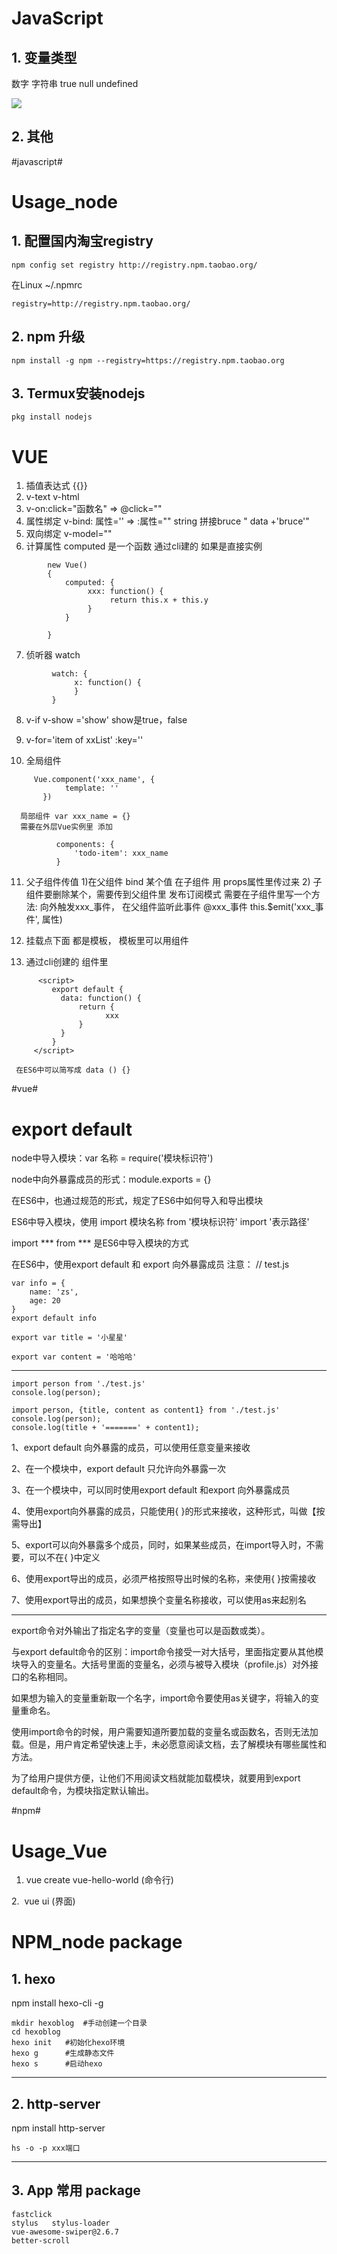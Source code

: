 # JavaScript
## 1. 变量类型
数字
字符串
true
null
undefined

![](./attachments/TypeScript_1.jpg)



## 2. 其他


#javascript#

# Usage_node 
## 1. 配置国内淘宝registry

```
npm config set registry http://registry.npm.taobao.org/
```

 在Linux ~/.npmrc
```
registry=http://registry.npm.taobao.org/
```

## 2. npm 升级 

```shell
npm install -g npm --registry=https://registry.npm.taobao.org
```



## 3. Termux安装nodejs

```shell
pkg install nodejs
```

# VUE
1. 插值表达式 {{}}
2. v-text   v-html
3. v-on:click="函数名"  => @click=""
4. 属性绑定 v-bind: 属性='' => :属性=""
    string 拼接bruce  " data +'bruce'"
5. 双向绑定 v-model=""
6. 计算属性 
        computed 是一个函数 通过cli建的
        如果是直接实例
```
        new Vue()
        {
            computed: {
                 xxx: function() {
                      return this.x + this.y
                 }
            }

        }
```


7. 侦听器 watch
```
         watch: {
              x: function() {
              }
         }
```

8. v-if    v-show     ='show'  show是true，false

9. v-for='item of xxList' :key=''

10. 全局组件 
```
     Vue.component('xxx_name', {
            template: ''
       })
```

      局部组件 var xxx_name = {}
      需要在外层Vue实例里 添加
```
          components: {
              'todo-item': xxx_name
          }
```
11. 父子组件传值
     1)在父组件 bind 某个值
        在子组件 用 props属性里传过来
     2) 子组件要删除某个，需要传到父组件里
          发布订阅模式
          需要在子组件里写一个方法:
          向外触发xxx_事件， 在父组件监听此事件    @xxx_事件
          this.$emit('xxx_事件', 属性)
12. 挂载点下面 都是模板， 模板里可以用组件


13.  通过cli创建的
      组件里 
```
      <script>
         export default {
           data: function() {
               return { 
                     xxx
               }
           }
         }
     </script>
```
     在ES6中可以简写成 data () {}

#vue#
# export default
node中导入模块：var 名称 = require('模块标识符')

node中向外暴露成员的形式：module.exports = {}

在ES6中，也通过规范的形式，规定了ES6中如何导入和导出模块

ES6中导入模块，使用 import 模块名称 from '模块标识符'    import '表示路径'

import *** from *** 是ES6中导入模块的方式

在ES6中，使用export default 和 export 向外暴露成员
注意：
// test.js
```
var info = {
    name: 'zs',
    age: 20
}
export default info
 
export var title = '小星星'
 
export var content = '哈哈哈'
```
- - -
```
import person from './test.js'
console.log(person);

import person, {title, content as content1} from './test.js'
console.log(person);
console.log(title + '=======' + content1);
```

1、export default 向外暴露的成员，可以使用任意变量来接收

2、在一个模块中，export default 只允许向外暴露一次

3、在一个模块中，可以同时使用export default 和export 向外暴露成员

4、使用export向外暴露的成员，只能使用{  }的形式来接收，这种形式，叫做【按需导出】

5、export可以向外暴露多个成员，同时，如果某些成员，在import导入时，不需要，可以不在{ }中定义

6、使用export导出的成员，必须严格按照导出时候的名称，来使用{ }按需接收

7、使用export导出的成员，如果想换个变量名称接收，可以使用as来起别名
- - -
export命令对外输出了指定名字的变量（变量也可以是函数或类）。

与export default命令的区别：import命令接受一对大括号，里面指定要从其他模块导入的变量名。大括号里面的变量名，必须与被导入模块（profile.js）对外接口的名称相同。

如果想为输入的变量重新取一个名字，import命令要使用as关键字，将输入的变量重命名。

使用import命令的时候，用户需要知道所要加载的变量名或函数名，否则无法加载。但是，用户肯定希望快速上手，未必愿意阅读文档，去了解模块有哪些属性和方法。

为了给用户提供方便，让他们不用阅读文档就能加载模块，就要用到export default命令，为模块指定默认输出。

#npm#
# Usage_Vue

1. vue create vue-hello-world (命令行)

2.  vue ui (界面)
# NPM_node package

## 1. hexo
npm install hexo-cli -g

```
mkdir hexoblog  #手动创建一个目录
cd hexoblog  
hexo init   #初始化hexo环境
hexo g      #生成静态文件
hexo s      #启动hexo
```

- - -
## 2. http-server
npm install http-server

```
hs -o -p xxx端口
```

- - -
## 3. App 常用 package

```
fastclick
stylus   stylus-loader
vue-awesome-swiper@2.6.7
better-scroll
```



